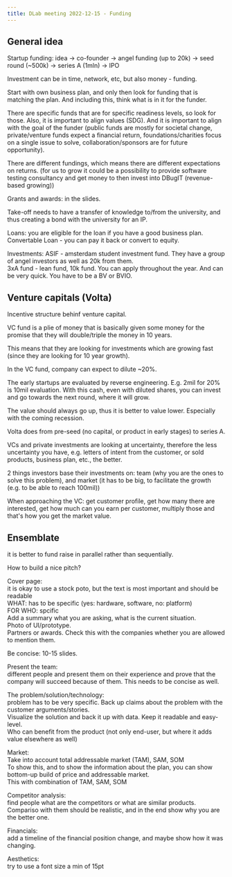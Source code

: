 ```yaml
---
title: DLab meeting 2022-12-15 - Funding
---
```


## General idea

Startup funding: idea -> co-founder -> angel funding (up to 20k) -> seed round (~500k) -> series A (1mln) -> IPO

Investment can be in time, network, etc, but also money - funding.

Start with own business plan, and only then look for funding that is matching the plan. And including this, think what is in it for the funder.

There are specific funds that are for specific readiness levels, so look for those. Also, it is important to align values (SDG). And it is important to align with the goal of the funder (public funds are mostly for societal change, private/venture funds expect a financial return, foundations/charities focus on a single issue to solve, collaboration/sponsors are for future opportunity).

There are different fundings, which means there are different expectations on returns. (for us to grow it could be a possibility to provide software testing consultancy and get money to then invest into DBugIT (revenue-based growing))

Grants and awards: in the slides.

Take-off needs to have a transfer of knowledge to/from the university, and thus creating a bond with the university for an IP.

Loans: you are eligible for the loan if you have a good business plan. \
Convertable Loan - you can pay it back or convert to equity.

Investments: ASIF - amsterdam student investment fund. They have a group of angel investors as well as 20k from them. \
3xA fund - lean fund, 10k fund. You can apply throughout the year. And can be very quick. You have to be a BV or BVIO.

## Venture capitals (Volta)

Incentive structure behinf venture capital.

VC fund is a plie of money that is basically given some money for the promise that they will double/triple the money in 10 years.

This means that they are looking for investments which are growing fast (since they are looking for 10 year growth).

In the VC fund, company can expect to dilute ~20%.

The early startups are evaluated by reverse engineering. E.g. 2mil for 20% is 10mil evaluation. With this cash, even with diluted shares, you can invest and go towards the next round, where it will grow.

The value should always go up, thus it is better to value lower. Especially with the coming recession.

Volta does from pre-seed (no capital, or product in early stages) to series A.

VCs and private investments are looking at uncertainty, therefore the less uncertainty you have, e.g. letters of intent from the customer, or sold products, business plan, etc., the better.

2 things investors base their investments on: team (why you are the ones to solve this problem), and market (it has to be big, to facilitate the growth (e.g. to be able to reach 100mil))

When approaching the VC: get customer profile, get how many there are interested, get how much can you earn per customer, multiply those and that's how you get the market value.

## Ensemblate

it is better to fund raise in parallel rather than sequentially.

How to build a nice pitch?

Cover page: \
it is okay to use a stock poto, but the text is most important and should be readable \
WHAT: has to be specific (yes: hardware, software, no: platform) \
FOR WHO: spcific \
Add a summary what you are asking, what is the current situation. \
Photo of UI/prototype. \
Partners or awards. Check this with the companies whether you are allowed to mention them.

Be concise: 10-15 slides.

Present the team: \
different people and present them on their experience and prove that the company will succeed because of them. This needs to be concise as well.

The problem/solution/technology: \
problem has to be very specific. Back up claims about the problem with the customer arguments/stories. \
Visualize the solution and back it up with data. Keep it readable and easy-level. \
Who can benefit from the product (not only end-user, but where it adds value elsewhere as well)

Market:\
Take into account total addressable market (TAM), SAM, SOM\
To show this, and to show the information about the plan, you can show bottom-up build of price and addressable market. \
This with combination of TAM, SAM, SOM

Competitor analysis: \
find people what are the competitors or what are similar products. \
Compariso with them should be realistic, and in the end show why you are the better one.

Financials: \
add a timeline of the financial position change, and maybe show how it was changing.

Aesthetics: \
try to use a font size a min of 15pt
